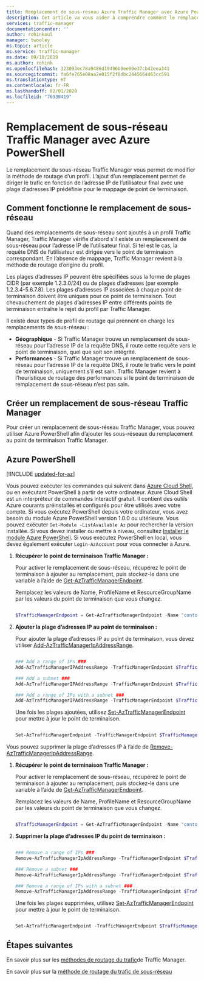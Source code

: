 ```yaml
---
title: Remplacement de sous-réseau Azure Traffic Manager avec Azure PowerShell | Microsoft Docs
description: Cet article va vous aider à comprendre comment le remplacement de sous-réseau Traffic Manager permet de remplacer la méthode de routage d’un profil Traffic Manager pour diriger le trafic vers un point de terminaison en fonction de l’adresse IP de l’utilisateur final via une plage d’adresses IP prédéfinie pour les mappages de point de terminaison à l’aide d’Azure PowerShell.
services: traffic-manager
documentationcenter: ''
author: rohinkoul
manager: twooley
ms.topic: article
ms.service: traffic-manager
ms.date: 09/18/2019
ms.author: rohink
ms.openlocfilehash: 323093ec78a9486d19496b0ee90e37cb42eea341
ms.sourcegitcommit: fa6fe765e08aa2e015f2f8dbc2445664d63cc591
ms.translationtype: HT
ms.contentlocale: fr-FR
ms.lasthandoff: 02/01/2020
ms.locfileid: "76938419"
---
```

# <a name="traffic-manager-subnet-override-using-azure-powershell"></a>Remplacement de sous-réseau Traffic Manager avec Azure PowerShell

Le remplacement du sous-réseau Traffic Manager vous permet de modifier la méthode de routage d’un profil.  L’ajout d’un remplacement permet de diriger le trafic en fonction de l’adresse IP de l’utilisateur final avec une plage d’adresses IP prédéfinie pour le mappage de point de terminaison. 

## <a name="how-subnet-override-works"></a>Comment fonctionne le remplacement de sous-réseau

Quand des remplacements de sous-réseau sont ajoutés à un profil Traffic Manager, Traffic Manager vérifie d’abord s’il existe un remplacement de sous-réseau pour l’adresse IP de l’utilisateur final. Si tel est le cas, la requête DNS de l’utilisateur est dirigée vers le point de terminaison correspondant.  En l’absence de mappage, Traffic Manager revient à la méthode de routage d’origine du profil. 

Les plages d’adresses IP peuvent être spécifiées sous la forme de plages CIDR (par exemple 1.2.3.0/24) ou de plages d’adresses (par exemple 1.2.3.4-5.6.7.8). Les plages d’adresses IP associées à chaque point de terminaison doivent être uniques pour ce point de terminaison. Tout chevauchement de plages d’adresses IP entre différents points de terminaison entraîne le rejet du profil par Traffic Manager.

Il existe deux types de profil de routage qui prennent en charge les remplacements de sous-réseau :

* **Géographique** - Si Traffic Manager trouve un remplacement de sous-réseau pour l’adresse IP de la requête DNS, il route cette requête vers le point de terminaison, quel que soit son intégrité.
* **Performances** - Si Traffic Manager trouve un remplacement de sous-réseau pour l’adresse IP de la requête DNS, il route le trafic vers le point de terminaison, uniquement s’il est sain.  Traffic Manager revient à l’heuristique de routage des performances si le point de terminaison de remplacement de sous-réseau n’est pas sain.

## <a name="create-a-traffic-manager-subnet-override"></a>Créer un remplacement de sous-réseau Traffic Manager

Pour créer un remplacement de sous-réseau Traffic Manager, vous pouvez utiliser Azure PowerShell afin d’ajouter les sous-réseaux du remplacement au point de terminaison Traffic Manager.

## <a name="azure-powershell"></a>Azure PowerShell

[!INCLUDE [updated-for-az](../../includes/updated-for-az.md)]

Vous pouvez exécuter les commandes qui suivent dans [Azure Cloud Shell](https://shell.azure.com/powershell), ou en exécutant PowerShell à partir de votre ordinateur. Azure Cloud Shell est un interpréteur de commandes interactif gratuit. Il contient des outils Azure courants préinstallés et configurés pour être utilisés avec votre compte. Si vous exécutez PowerShell depuis votre ordinateur, vous avez besoin du module Azure PowerShell version 1.0.0 ou ultérieure. Vous pouvez exécuter `Get-Module -ListAvailable Az` pour rechercher la version installée. Si vous devez installer ou mettre à niveau, consultez [Installer le module Azure PowerShell](/powershell/azure/install-az-ps). Si vous exécutez PowerShell en local, vous devez également exécuter `Login-AzAccount` pour vous connecter à Azure.


1. **Récupérer le point de terminaison Traffic Manager :**

    Pour activer le remplacement de sous-réseau, récupérez le point de terminaison à ajouter au remplacement, puis stockez-le dans une variable à l’aide de [Get-AzTrafficManagerEndpoint](https://docs.microsoft.com/powershell/module/az.trafficmanager/get-aztrafficmanagerendpoint?view=azps-2.5.0).

    Remplacez les valeurs de Name, ProfileName et ResourceGroupName par les valeurs du point de terminaison que vous changez.

    ```powershell

    $TrafficManagerEndpoint = Get-AzTrafficManagerEndpoint -Name "contoso" -ProfileName "ContosoProfile" -ResourceGroupName "ResourceGroup" -Type AzureEndpoints

    ```
2. **Ajouter la plage d’adresses IP au point de terminaison :**
    
    Pour ajouter la plage d’adresses IP au point de terminaison, vous devez utiliser [Add-AzTrafficManagerIpAddressRange](https://docs.microsoft.com/powershell/module/az.trafficmanager/add-aztrafficmanageripaddressrange?view=azps-2.5.0&viewFallbackFrom=azps-2.4.0).

    ```powershell

    ### Add a range of IPs ###
    Add-AzTrafficManagerIPAddressRange -TrafficManagerEndpoint $TrafficManagerEndpoint -First "1.2.3.4" -Last "5.6.7.8"

    ### Add a subnet ###
    Add-AzTrafficManagerIPAddressRange -TrafficManagerEndpoint $TrafficManagerEndpoint -First "9.10.11.0" -Scope 24

    ### Add a range of IPs with a subnet ###
    Add-AzTrafficManagerIPAddressRange -TrafficManagerEndpoint $TrafficManagerEndpoint -First "12.13.14.0" -Last "12.13.14.31" -Scope 27
 
    ```
    Une fois les plages ajoutées, utilisez [Set-AzTrafficManagerEndpoint](https://docs.microsoft.com/powershell/module/az.trafficmanager/set-aztrafficmanagerendpoint?view=azps-2.5.0) pour mettre à jour le point de terminaison.

    ```powershell

    Set-AzTrafficManagerEndpoint -TrafficManagerEndpoint $TrafficManagerEndpoint

    ```
Vous pouvez supprimer la plage d’adresses IP à l’aide de [Remove-AzTrafficManagerIpAddressRange](https://docs.microsoft.com/powershell/module/az.trafficmanager/remove-aztrafficmanageripaddressrange?view=azps-2.5.0).

1.  **Récupérer le point de terminaison Traffic Manager :**

    Pour activer le remplacement de sous-réseau, récupérez le point de terminaison à ajouter au remplacement, puis stockez-le dans une variable à l’aide de [Get-AzTrafficManagerEndpoint](https://docs.microsoft.com/powershell/module/az.trafficmanager/get-aztrafficmanagerendpoint?view=azps-2.5.0).

    Remplacez les valeurs de Name, ProfileName et ResourceGroupName par les valeurs du point de terminaison que vous changez.

    ```powershell

    $TrafficManagerEndpoint = Get-AzTrafficManagerEndpoint -Name "contoso" -ProfileName "ContosoProfile" -ResourceGroupName "ResourceGroup" -Type AzureEndpoints

    ```
2. **Supprimer la plage d’adresses IP du point de terminaison :**

    ```powershell
    
    ### Remove a range of IPs ###
    Remove-AzTrafficManagerIpAddressRange -TrafficManagerEndpoint $TrafficManagerEndpoint -First "1.2.3.4" -Last "5.6.7.8"

    ### Remove a subnet ###
    Remove-AzTrafficManagerIpAddressRange -TrafficManagerEndpoint $TrafficManagerEndpoint -First "9.10.11.0" -Scope 24

    ### Remove a range of IPs with a subnet ###
    Remove-AzTrafficManagerIpAddressRange -TrafficManagerEndpoint $TrafficManagerEndpoint -First "12.13.14.0" -Last "12.13.14.31" -Scope 27

    ```
     Une fois les plages supprimées, utilisez [Set-AzTrafficManagerEndpoint](https://docs.microsoft.com/powershell/module/az.trafficmanager/set-aztrafficmanagerendpoint?view=azps-2.5.0) pour mettre à jour le point de terminaison.

    ```powershell

    Set-AzTrafficManagerEndpoint -TrafficManagerEndpoint $TrafficManagerEndpoint

    ```

## <a name="next-steps"></a>Étapes suivantes
En savoir plus sur les [méthodes de routage du trafic](traffic-manager-routing-methods.md)de Traffic Manager.

En savoir plus sur la [méthode de routage du trafic de sous-réseau](https://docs.microsoft.com/azure/traffic-manager/traffic-manager-routing-methods#subnet-traffic-routing-method)

